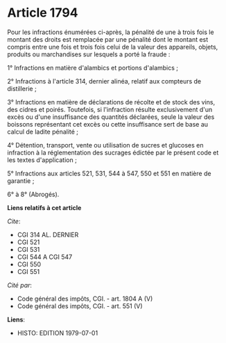 # Article 1794

Pour les infractions énumérées ci-après, la pénalité de une à trois fois le montant des droits est remplacée par une pénalité
dont le montant est compris entre une fois et trois fois celui de la valeur des appareils, objets, produits ou marchandises
sur lesquels a porté la fraude :

1° Infractions en matière d'alambics et portions d'alambics ;

2° Infractions à l'article 314, dernier alinéa, relatif aux compteurs de distillerie ;

3° Infractions en matière de déclarations de récolte et de stock des vins, des cidres et poirés. Toutefois, si l'infraction
résulte exclusivement d'un excès ou d'une insuffisance des quantités déclarées, seule la valeur des boissons représentant cet
excès ou cette insuffisance sert de base au calcul de ladite pénalité ;

4° Détention, transport, vente ou utilisation de sucres et glucoses en infraction à la réglementation des sucrages édictée
par le présent code et les textes d'application ;

5° Infractions aux articles 521, 531, 544 à 547, 550 et 551 en matière de garantie ;

6° à 8° (Abrogés).

**Liens relatifs à cet article**

_Cite_:

  - CGI 314 AL. DERNIER
  - CGI 521
  - CGI 531
  - CGI 544 A CGI 547
  - CGI 550
  - CGI 551

_Cité par_:

  - Code général des impôts, CGI. - art. 1804 A (V)
  - Code général des impôts, CGI. - art. 551 (V)

**Liens**:

  - HISTO: EDITION 1979-07-01
